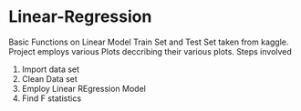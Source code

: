# Linear-Regression
Basic Functions on Linear Model
Train Set and Test Set taken from kaggle.
Project employs various Plots deccribing their various plots.
Steps involved
1. Import data set
2. Clean Data set
3. Employ Linear REgression Model
4. Find F statistics 
